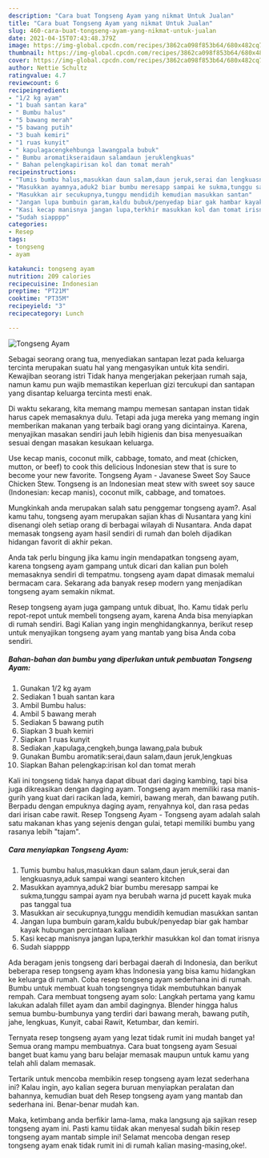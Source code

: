 ```yaml
---
description: "Cara buat Tongseng Ayam yang nikmat Untuk Jualan"
title: "Cara buat Tongseng Ayam yang nikmat Untuk Jualan"
slug: 460-cara-buat-tongseng-ayam-yang-nikmat-untuk-jualan
date: 2021-04-15T07:43:48.379Z
image: https://img-global.cpcdn.com/recipes/3862ca098f853b64/680x482cq70/tongseng-ayam-foto-resep-utama.jpg
thumbnail: https://img-global.cpcdn.com/recipes/3862ca098f853b64/680x482cq70/tongseng-ayam-foto-resep-utama.jpg
cover: https://img-global.cpcdn.com/recipes/3862ca098f853b64/680x482cq70/tongseng-ayam-foto-resep-utama.jpg
author: Nettie Schultz
ratingvalue: 4.7
reviewcount: 6
recipeingredient:
- "1/2 kg ayam"
- "1 buah santan kara"
- " Bumbu halus"
- "5 bawang merah"
- "5 bawang putih"
- "3 buah kemiri"
- "1 ruas kunyit"
- " kapulagacengkehbunga lawangpala bubuk"
- " Bumbu aromatikseraidaun salamdaun jeruklengkuas"
- " Bahan pelengkapirisan kol dan tomat merah"
recipeinstructions:
- "Tumis bumbu halus,masukkan daun salam,daun jeruk,serai dan lengkuasnya,aduk sampai wangi seantero kitchen"
- "Masukkan ayamnya,aduk2 biar bumbu meresapp sampai ke sukma,tunggu sampai ayam nya berubah warna jd pucett kayak muka pas tanggal tua"
- "Masukkan air secukupnya,tunggu mendidih kemudian masukkan santan"
- "Jangan lupa bumbuin garam,kaldu bubuk/penyedap biar gak hambar kayak hubungan percintaan kaliaan"
- "Kasi kecap manisnya jangan lupa,terkhir masukkan kol dan tomat irisnya"
- "Sudah siapppp"
categories:
- Resep
tags:
- tongseng
- ayam

katakunci: tongseng ayam 
nutrition: 209 calories
recipecuisine: Indonesian
preptime: "PT21M"
cooktime: "PT35M"
recipeyield: "3"
recipecategory: Lunch

---
```



![Tongseng Ayam](https://img-global.cpcdn.com/recipes/3862ca098f853b64/680x482cq70/tongseng-ayam-foto-resep-utama.jpg)

Sebagai seorang orang tua, menyediakan santapan lezat pada keluarga tercinta merupakan suatu hal yang mengasyikan untuk kita sendiri. Kewajiban seorang istri Tidak hanya mengerjakan pekerjaan rumah saja, namun kamu pun wajib memastikan keperluan gizi tercukupi dan santapan yang disantap keluarga tercinta mesti enak.

Di waktu  sekarang, kita memang mampu memesan santapan instan tidak harus capek memasaknya dulu. Tetapi ada juga mereka yang memang ingin memberikan makanan yang terbaik bagi orang yang dicintainya. Karena, menyajikan masakan sendiri jauh lebih higienis dan bisa menyesuaikan sesuai dengan masakan kesukaan keluarga. 

Use kecap manis, coconut milk, cabbage, tomato, and meat (chicken, mutton, or beef) to cook this delicious Indonesian stew that is sure to become your new favorite. Tongseng Ayam - Javanese Sweet Soy Sauce Chicken Stew. Tongseng is an Indonesian meat stew with sweet soy sauce (Indonesian: kecap manis), coconut milk, cabbage, and tomatoes.

Mungkinkah anda merupakan salah satu penggemar tongseng ayam?. Asal kamu tahu, tongseng ayam merupakan sajian khas di Nusantara yang kini disenangi oleh setiap orang di berbagai wilayah di Nusantara. Anda dapat memasak tongseng ayam hasil sendiri di rumah dan boleh dijadikan hidangan favorit di akhir pekan.

Anda tak perlu bingung jika kamu ingin mendapatkan tongseng ayam, karena tongseng ayam gampang untuk dicari dan kalian pun boleh memasaknya sendiri di tempatmu. tongseng ayam dapat dimasak memalui bermacam cara. Sekarang ada banyak resep modern yang menjadikan tongseng ayam semakin nikmat.

Resep tongseng ayam juga gampang untuk dibuat, lho. Kamu tidak perlu repot-repot untuk membeli tongseng ayam, karena Anda bisa menyiapkan di rumah sendiri. Bagi Kalian yang ingin menghidangkannya, berikut resep untuk menyajikan tongseng ayam yang mantab yang bisa Anda coba sendiri.

<!--inarticleads1-->

##### Bahan-bahan dan bumbu yang diperlukan untuk pembuatan Tongseng Ayam:

1. Gunakan 1/2 kg ayam
1. Sediakan 1 buah santan kara
1. Ambil  Bumbu halus:
1. Ambil 5 bawang merah
1. Sediakan 5 bawang putih
1. Siapkan 3 buah kemiri
1. Siapkan 1 ruas kunyit
1. Sediakan  ,kapulaga,cengkeh,bunga lawang,pala bubuk
1. Gunakan  Bumbu aromatik:serai,daun salam,daun jeruk,lengkuas
1. Siapkan  Bahan pelengkap:irisan kol dan tomat merah


Kali ini tongseng tidak hanya dapat dibuat dari daging kambing, tapi bisa juga dikreasikan dengan daging ayam. Tongseng ayam memiliki rasa manis-gurih yang kuat dari racikan lada, kemiri, bawang merah, dan bawang putih. Berpadu dengan empuknya daging ayam, renyahnya kol, dan rasa pedas dari irisan cabe rawit. Resep Tongseng Ayam - Tongseng ayam adalah salah satu makanan khas yang sejenis dengan gulai, tetapi memiliki bumbu yang rasanya lebih &#34;tajam&#34;. 

<!--inarticleads2-->

##### Cara menyiapkan Tongseng Ayam:

1. Tumis bumbu halus,masukkan daun salam,daun jeruk,serai dan lengkuasnya,aduk sampai wangi seantero kitchen
1. Masukkan ayamnya,aduk2 biar bumbu meresapp sampai ke sukma,tunggu sampai ayam nya berubah warna jd pucett kayak muka pas tanggal tua
1. Masukkan air secukupnya,tunggu mendidih kemudian masukkan santan
1. Jangan lupa bumbuin garam,kaldu bubuk/penyedap biar gak hambar kayak hubungan percintaan kaliaan
1. Kasi kecap manisnya jangan lupa,terkhir masukkan kol dan tomat irisnya
1. Sudah siapppp


Ada beragam jenis tongseng dari berbagai daerah di Indonesia, dan berikut beberapa resep tongseng ayam khas Indonesia yang bisa kamu hidangkan ke keluarga di rumah. Coba resep tongseng ayam sederhana ini di rumah. Bumbu untuk membuat kuah tongsengnya tidak membutuhkan banyak rempah. Cara membuat tongseng ayam solo: Langkah pertama yang kamu lakukan adalah fillet ayam dan ambil dagingnya. Blender hingga halus semua bumbu-bumbunya yang terdiri dari bawang merah, bawang putih, jahe, lengkuas, Kunyit, cabai Rawit, Ketumbar, dan kemiri. 

Ternyata resep tongseng ayam yang lezat tidak rumit ini mudah banget ya! Semua orang mampu membuatnya. Cara buat tongseng ayam Sesuai banget buat kamu yang baru belajar memasak maupun untuk kamu yang telah ahli dalam memasak.

Tertarik untuk mencoba membikin resep tongseng ayam lezat sederhana ini? Kalau ingin, ayo kalian segera buruan menyiapkan peralatan dan bahannya, kemudian buat deh Resep tongseng ayam yang mantab dan sederhana ini. Benar-benar mudah kan. 

Maka, ketimbang anda berfikir lama-lama, maka langsung aja sajikan resep tongseng ayam ini. Pasti kamu tiidak akan menyesal sudah bikin resep tongseng ayam mantab simple ini! Selamat mencoba dengan resep tongseng ayam enak tidak rumit ini di rumah kalian masing-masing,oke!.

